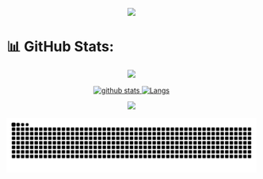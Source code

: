 <p align="center">
  <img src="https://capsule-render.vercel.app/api?type=waving&color=gradient&height=200&section=header&text=surally&fontSize=80&fontAlignY=35&animation=twinkling&fontColor=gradient"/>
</p>

# 📊 GitHub Stats:
<p align="center">
  <a href="https://github.com/surally">
  <img height="180px" src="https://github-readme-streak-stats.herokuapp.com/?user=surally&theme=vue-dark&hide_border=true"/>
</p>

<div align="center"> 
  <a href="https://github.com/surally">
  <img alt="github stats" height="160px" src="https://github-readme-stats-ruddy-iota-80.vercel.app/api?username=surally&theme=vue-dark&show_icons=ture" />
  <img alt="Langs" height="160px" src="https://github-readme-stats-ruddy-iota-80.vercel.app/api/top-langs/?username=surally&layout=compact&show_icons=true&theme=vue-dark" />
</div>

<p align="center"> 
  <a href="https://open.spotify.com/user/31ft3rbsyvmuqpq6zrdr7sf4yvge" target="_blank"> <img src="https://spotify-recently-played-readme.vercel.app/api?user=31ft3rbsyvmuqpq6zrdr7sf4yvge&count=5"/> </a> 
</p>

<div align="center">

![Snake animation](https://raw.githubusercontent.com/surally/surally/output/github-contribution-grid-snake-dark.svg)

</div>
